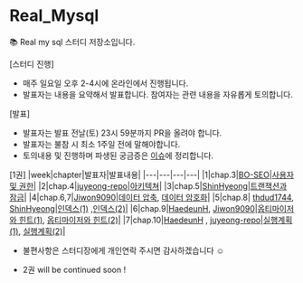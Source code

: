 # Real_Mysql
📚 Real my sql 스터디 저장소입니다.

[스터디 진행]
- 매주 일요일 오후 2-4시에 온라인에서 진행됩니다.
- 발표자는 내용을 요약해서 발표합니다. 참여자는 관련 내용을 자유롭게 토의합니다.
  
[발표]
- 발표자는 발표 전날(토) 23시 59분까지 PR을 올려야 합니다.
- 발표자는 불참 시 최소 1주일 전에 말해야합니다.
- 토의내용 및 진행하며 파생된 궁금증은 [이슈](https://github.com/juyeong-repo/Real_Mysql/issues?q=is%3Aissue+is%3Aclosed)에 정리합니다.

[1권]
|week|chapter|발표자|발표내용|
|---|---|---|---|
|1|chap.3|[BO-SEO](https://github.com/BO-SEO)|[사용자 및 권한](https://github.com/juyeong-repo/Real_Mysql/blob/main/chap03/Real%20MySQL%208.0__%20chap03.pdf)|
|2|chap.4|[juyeong-repo](https://github.com/juyeong-repo)|[아키텍쳐](https://github.com/juyeong-repo/Real_Mysql/blob/main/chap04/chap04.%EC%95%84%ED%82%A4%ED%85%8D%EC%B3%90.md)|
|3|chap.5|[ShinHyeong](https://github.com/ShinHyeong)|[트랜잭션과 잠금](https://github.com/juyeong-repo/Real_Mysql/blob/main/chap05/05.%20%ED%8A%B8%EB%9E%9C%EC%9E%AD%EC%85%98%EA%B3%BC%20%EC%9E%A0%EA%B8%88.md)|
|4|chap.6,7|[Jiwon9090](https://github.com/Jiwon9090)|[데이터 압축](https://github.com/juyeong-repo/Real_Mysql/blob/main/chap06/%E1%84%83%E1%85%A6%E1%84%8B%E1%85%B5%E1%84%90%E1%85%A5%20%E1%84%8B%E1%85%A1%E1%86%B8%E1%84%8E%E1%85%AE%E1%86%A8.pdf), [데이터 암호화](https://github.com/juyeong-repo/Real_Mysql/blob/main/chap07/7.%20%E1%84%83%E1%85%A6%E1%84%8B%E1%85%B5%E1%84%90%E1%85%A5%20%E1%84%8B%E1%85%A1%E1%86%B7%E1%84%92%E1%85%A9%E1%84%92%E1%85%AA.pdf)|
|5|chap.8| [thdud1744](https://github.com/thdud1744), [ShinHyeong](https://github.com/ShinHyeong)|[인덱스(1)](https://github.com/juyeong-repo/Real_Mysql/blob/main/chap08-1/08_index.md) ,[인덱스(2)](https://github.com/juyeong-repo/Real_Mysql/blob/main/chap08-2/chap08-2.md)|
|6|chap.9|[HaedeunH](https://github.com/HaedeunH), [Jiwon9090](https://github.com/Jiwon9090)|[옵티마이저와 힌트(1)](https://github.com/juyeong-repo/Real_Mysql/blob/main/chap09-1/%EC%98%B5%ED%8B%B0%EB%A7%88%EC%9D%B4%EC%A0%80%20%EA%B0%9C%EC%9A%94%20%EB%B0%8F%20%EA%B8%B0%EB%B3%B8%20%EB%8D%B0%EC%9D%B4%ED%84%B0%20%EC%B2%98%EB%A6%AC.txt), [옵티마이저와 힌트(2)](https://github.com/juyeong-repo/Real_Mysql/tree/main/chap09-2)|
|7|chap.10|[HaedeunH](https://github.com/HaedeunH) , [juyeong-repo](https://github.com/juyeong-repo)|[실행계획(1)](https://github.com/juyeong-repo/Real_Mysql/blob/main/chap10-1/%ED%86%B5%EA%B3%84%EC%A0%95%EB%B3%B4%20%EB%B0%8F%20%EC%8B%A4%ED%96%89%EA%B3%84%ED%9A%8D%20%ED%99%95%EC%9D%B8.md), [실행계획(2)](https://github.com/juyeong-repo/Real_Mysql/blob/main/chap10-2/juyeong.md)|


- 불편사항은 스터디장에게 개인연락 주시면 감사하겠습니다 ☺️

- 2권 will be continued soon ! 
